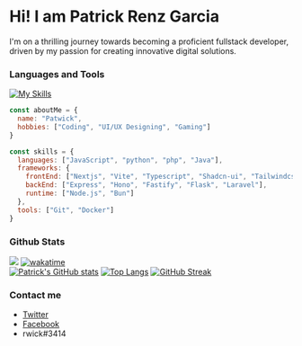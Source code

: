 # Hi! I am Patrick Renz Garcia
I'm on a thrilling journey towards becoming a proficient fullstack developer, driven by my passion for creating innovative digital solutions.

### Languages and Tools
[![My Skills](https://skillicons.dev/icons?i=html,css,js,ts,cs,mysql,postgresql,tailwind,git,react,bun,supabase,nodejs,express,next,prisma,vercel,vscode&perline=9)](https://skillicons.dev)

```javascript
const aboutMe = {
  name: "Patwick",
  hobbies: ["Coding", "UI/UX Designing", "Gaming"]
}

const skills = {
  languages: ["JavaScript", "python", "php", "Java"],
  frameworks: {
    frontEnd: ["Nextjs", "Vite", "Typescript", "Shadcn-ui", "Tailwindcss"],
    backEnd: ["Express", "Hono", "Fastify", "Flask", "Laravel"],
    runtime: ["Node.js", "Bun"]
  },
  tools: ["Git", "Docker"]
}
```

### Github Stats
![](https://komarev.com/ghpvc/?username=trickrenzgarcia&style=flat)
[![wakatime](https://wakatime.com/badge/user/3bca168a-f339-4210-a5dd-b5df678cc10f.svg)](https://rwick.pro)<br>
[![Patrick's GitHub stats](https://github-readme-stats.vercel.app/api?username=trickrenzgarcia&theme=gruvbox&show_icons=true)](https://github.com/anuraghazra/github-readme-stats)
[![Top Langs](https://github-readme-stats.vercel.app/api/top-langs/?username=trickrenzgarcia&theme=gruvbox&layout=compact)](https://github.com/anuraghazra/github-readme-stats)
[![GitHub Streak](https://streak-stats.demolab.com/?user=trickrenzgarcia&theme=gruvbox)](https://git.io/streak-stats)

### Contact me
- [Twitter](https://twitter.com/yourizumi6)
- [Facebook](https://www.facebook.com/trickrenz)
- rwick#3414
